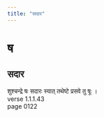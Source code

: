 ```yaml
---
title: "सदार"
---
```


# ष
## सदार
शुश्चन्द्रे षः सदारः स्यात् तथेष्टे प्रसवे तु षूः ।<BR>verse 1.1.1.43<BR>page 0122

